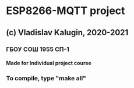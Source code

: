 # ESP8266-MQTT project
## (c) Vladislav Kalugin, 2020-2021
### ГБОУ СОШ 1955 СП-1
#### Made for Individual project course

### To compile, type "make all"